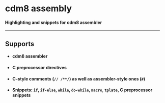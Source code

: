 # cdm8 assembly
#### Highlighting and snippets for cdm8 assembler
---
## Supports
+ #### cdm8 assembler
+ #### C preprocessor directives
+ #### C-style comments (`// /**/`) as well as assembler-style ones (`#`)
+ #### Snippets: `if`, `if-else`, `while`, `do-while`, `macro`, `tplate`, C preprocessor snippets

